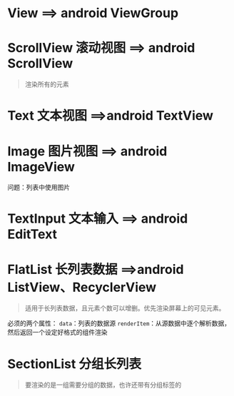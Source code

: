 # View ==> android ViewGroup

# ScrollView 滚动视图 ==> android ScrollView
>渲染所有的元素

# Text 文本视图  ==>android TextView

# Image 图片视图 ==> android ImageView
问题：列表中使用图片

# TextInput 文本输入 ==> android EditText

# FlatList 长列表数据 ==>android ListView、RecyclerView
>适用于长列表数据，且元素个数可以增删。优先渲染屏幕上的可见元素。

必须的两个属性：
`data`：列表的数据源
`renderItem`：从源数据中逐个解析数据，然后返回一个设定好格式的组件渲染
# SectionList 分组长列表
>要渲染的是一组需要分组的数据，也许还带有分组标签的




